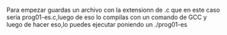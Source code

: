 Para empezar guardas un archivo con la extensionn de .c que en este caso seria prog01-es.c,luego de eso lo compilas con un comando de GCC y luego de hacer eso,lo puedes ejecutar poniendo un ./prog01-es
